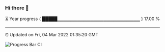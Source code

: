 ### Hi there 👋

⏳ Year progress { █████▁▁▁▁▁▁▁▁▁▁▁▁▁▁▁▁▁▁▁▁▁▁▁▁▁ } 17.00 %

---

⏰ Updated on Fri, 04 Mar 2022 01:35:20 GMT

![Progress Bar CI](https://github.com/ZhaoGui/ZhaoGui/workflows/Progress%20Bar%20CI/badge.svg)
